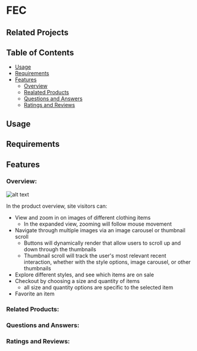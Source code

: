 # FEC 

## Related Projects

## Table of Contents
* [Usage](#usage)
* [Requirements](#requirements)
* [Features](#features)
  - [Overview](#overview)
  - [Realated Products](#related-products)
  - [Questions and Answers](#questions-and-answers)
  - [Ratings and Reviews](#ratings-and-reviews)

## Usage

## Requirements

## Features

### Overview: 

![alt text](https://i.ibb.co/Lz275XB/Screenshot-2023-02-11-at-9-26-51-AM.png)

In the product overview, site visitors can:

- View and zoom in on images of different clothing items
  - In the expanded view, zooming will follow mouse movement
- Navigate through multiple images via an image carousel or thumbnail scroll
  - Buttons will dynamically render that allow users to scroll up and down through the thumbnails
  - Thumbnail scroll will track the user's most relevant recent interaction, whether with the style options, image carousel, or other thumbnails 
- Explore different styles, and see which items are on sale 
- Checkout by choosing a size and quantity of items 
  - all size and quantity options are specific to the selected item
- Favorite an item 

### Related Products: 


### Questions and Answers: 


### Ratings and Reviews: 
